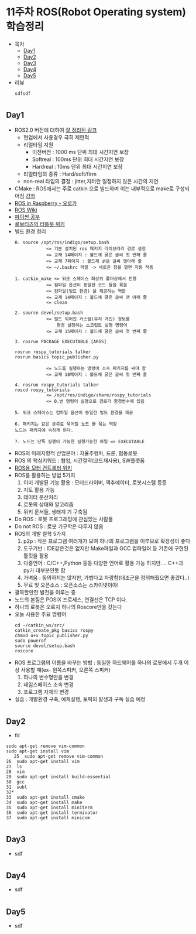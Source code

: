 # 11주차 ROS(Robot Operating system) 학습정리
  - 목차
    - [Day1](https://github.com/d-h-k/MDS_DHKim_Docs/blob/master/w11_ROS.md#day1) 
    - [Day2](https://github.com/d-h-k/MDS_DHKim_Docs/blob/master/w11_ROS.md#day2) 
    - [Day3](https://github.com/d-h-k/MDS_DHKim_Docs/blob/master/w11_ROS.md#day3) 
    - [Day4](https://github.com/d-h-k/MDS_DHKim_Docs/blob/master/w11_ROS.md#day4)
    - [Day5](https://github.com/d-h-k/MDS_DHKim_Docs/blob/master/w11_ROS.md#day5)
   - 리뷰 
     ```
     sdfsdf
     ```
  #    
  ## Day1
   - ROS2.0 버전에 대하여 [잘 정리된 링크](http://snowdeer.github.io/ros2/2017/12/18/introduction-ros2/)
     - 현업에서 사용경우 극히 제한적
     - 리얼타임 지원
       - 이전버전 : 1000 ms 단위 최대 시간지연 보장
       - Softreal : 100ms 단위 최대 시간지연 보장
       - Hardreal : 10ms 단위 최대 시간지연 보장
     - 리얼타임의 종류 : Hard/soft/firm
     - non-real 타임의 결정 : jitter,지터란 일정하지 않은 시간의 지연
   - CMake : ROS에서는 주로  catkin 으로 빌드하며 이는 내부적으로 make로 구성되어짐 [강좌](http://egloos.zum.com/ttti07/v/4182865)
   - [ROS in Raspberry - 오로카](https://cafe.naver.com/ArticlePrint.nhn?clubid=25572101&articleid=14308)
   - [ROS Wiki](http://wiki.ros.org)
   - [파이썬 공부](https://wikidocs.net/book/110)
   - [로보티즈의 터틀봇 위키](https://github.com/ROBOTIS-GIT/turtlebot3)
   - 빌드 환경 정리
        ```
        0. source /opt/ros/indigo/setup.bash
                    <= 기본 설치된 ros 패키지 라이브러리 경로 설정
                    <= 교재 14페이지 : 볼드채 굵은 글씨 첫 번째 줄
                    <= 교재 7페이지 : 볼드채 굵은 글씨 맨아래 줄
                    <= ~/.bashrc 파일 -> 새로운 창을 열면 자동 적용 

        1. catkin_make <= 워크 스페이스 최상위 폴더상에서 진행
                    <= 컴파일 옵션이 동일한 코드 들을 묶음
                    <= 컴파일(빌드 환경) 을 제공하는 역할
                    <= 교재 14페이지 : 볼드채 굵은 글씨 맨 아래 줄
                    <= clean 

        2. source devel/setup.bash
                    <= 빌드 되어진 커스텀(유저 개인) 정보를 
                        환경 설정하는 스크립트 실행 명령어
                    <= 교재 15페이지 : 볼드채 굵은 글씨 첫 번째 줄

        3. rosrun PACKAGE EXECUTABLE [ARGS] 

        rosrun rospy_tutorials talker
        rosrun basics topic_publisher.py 

                    <= 노드를 실행하는 명령어 소속 패키지를 써야 함
                    <= 교재 18페이지 : 볼드채 굵은 글씨 첫 번째 줄

        4. rosrun rospy_tutorials talker 
        roscd rospy_tutorials 
                    <= /opt/ros/indigo/share/rospy_tutorials
                    <= 0.번 명령어 실행으로 경로가 환경변수에 있음 

        5. 워크 스페이스는 컴파일 옵션이 동일한 빌드 환경을 제공

        6. 패키지는 같은 분류로 묶어질 노드 를 묶는 역할
        노드는 패키지에 속하게 된다. 

        7. 노드는 단독 실행이 가능한 실행가능한 파일 => EXECUTABLE

        ```
   - ROS의 미래지향적 산업분야 : 자율주행차, 드론, 협동로봇
   - ROS 의 핵심키워드 : 협업, 시간절약(코드재사용), SW플랫폼 
   - [ROS용 모터 컨트롤러 위키](http://wiki.ros.org/Motor%20Controller%20Drivers)
   - ROS를 활용하는 방법 5가지
     1. 이미 개발된 기능 활용 : 모터드라이버, 액추에이터, 로봇시스템 등등
     2. 지도 활용 가능
     3. 데이터 분산처리
     4. 로봇의 상태와 알고리즘
     5. 위키 문서들, 생태계 기 구축됨
   - Do ROS : 로봇 프로그래밍에 관심있는 사람들
   - Do not ROS : 로봇 기구학은 다루지 않음
   - ROS의 개발 철학 5가지
     1. p2p : 작은 프로그램 여러개가 모여 하나의 프로그램을 이루므로 확장성이 좋다
     2. 도구기반 : IDE같은것은 없지만 Make파일과 GCC 컴파일러 등 기존에 구현된 툴킷을 활용
     3. 다중언어 : C/C++,Python 등등 다양한 언어로 활용 가능 하지만.... C++과 py가 대부분인듯 함 
     4. 가벼움 : 동의하지는 않지만, 가볍다고 자랑함(대조군을 정의해줬으면 좋겠다..)
     5. 무료 및 오픈소스 : 오픈소스는 스카이넷이야!
   - 괄목할만한 발전을 이루는 중
   - 노드의 본질은 POSIX 프로세스, 연결선은 TCP 이다.
   - 하나의 로봇은 오로지 하나의 Roscore만을 갖는다  
   - 오늘 사용한 주요 명령어
        ```
        cd ~/catkin_ws/src/
        catkin_create_pkg basics rospy
        chmod u+x topic_publisher.py 
        sudo powerof
        source devel/setup.bash
        roscore
        ```
   - ROS 프로그램의 이름을 바꾸는 방법 : 동일한 하드웨어를 하나의 로봇에서 두개 이상 사용할 때(ex- 왼쪽스피커, 오른쪽 스피커)
     1. 하나의 변수명만을 변경
     2. 네임스페이스 소속 변경
     3. 프로그램 자체의 변경
   - 실습 : 개발환경 구축, 예제실행, 토픽의 발생과 구독 실습 예정
  #
  ## Day2
   - fd
   ```
   sudo apt-get remove vim-common
   sudo apt-get install vim
      25  sudo apt-get remove vim-common
   26  sudo apt-get install vim
   27  ls
   28  vim
   29  sudo apt-get install build-essential
   30  gcc
   31  subl
   32* 
   33  sudo apt-get install cmake
   34  sudo apt-get install make
   35  sudo apt-get install miniterm
   36  sudo apt-get install terminator
   37  sudo apt-get install minicom
   ```
  #
  ## Day3
   - sdf
  #
  ## Day4
   - sdf
  #
  ## Day5 
   - sdf
